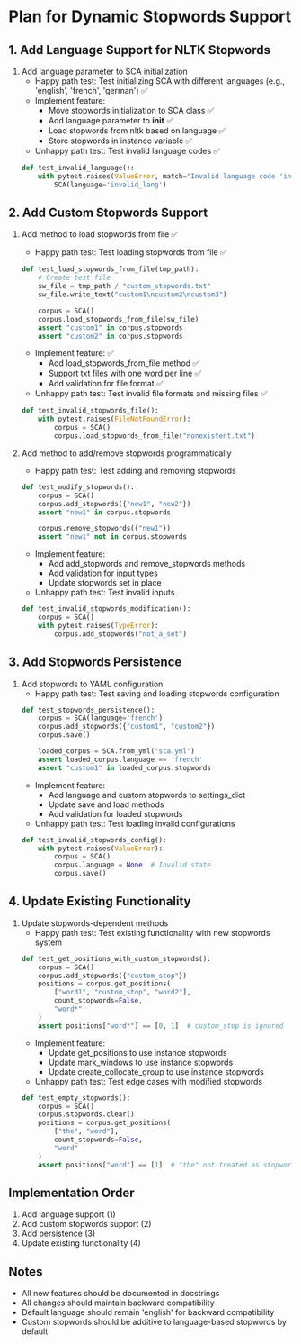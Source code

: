 # Plan for Dynamic Stopwords Support

## 1. Add Language Support for NLTK Stopwords
1. Add language parameter to SCA initialization
    - Happy path test: Test initializing SCA with different languages (e.g., 'english', 'french', 'german') ✅
    - Implement feature:
        - Move stopwords initialization to SCA class ✅
        - Add language parameter to __init__ ✅
        - Load stopwords from nltk based on language ✅
        - Store stopwords in instance variable ✅
    - Unhappy path test: Test invalid language codes ✅
    ```python
    def test_invalid_language():
        with pytest.raises(ValueError, match="Invalid language code 'invalid_lang'"):
            SCA(language='invalid_lang')
    ```

## 2. Add Custom Stopwords Support
1. Add method to load stopwords from file ✅
    - Happy path test: Test loading stopwords from file ✅
    ```python
    def test_load_stopwords_from_file(tmp_path):
        # Create test file
        sw_file = tmp_path / "custom_stopwords.txt"
        sw_file.write_text("custom1\ncustom2\ncustom3")

        corpus = SCA()
        corpus.load_stopwords_from_file(sw_file)
        assert "custom1" in corpus.stopwords
        assert "custom2" in corpus.stopwords
    ```
    - Implement feature: ✅
        - Add load_stopwords_from_file method ✅
        - Support txt files with one word per line ✅
        - Add validation for file format ✅
    - Unhappy path test: Test invalid file formats and missing files ✅
    ```python
    def test_invalid_stopwords_file():
        with pytest.raises(FileNotFoundError):
            corpus = SCA()
            corpus.load_stopwords_from_file("nonexistent.txt")
    ```

2. Add method to add/remove stopwords programmatically
    - Happy path test: Test adding and removing stopwords
    ```python
    def test_modify_stopwords():
        corpus = SCA()
        corpus.add_stopwords({"new1", "new2"})
        assert "new1" in corpus.stopwords

        corpus.remove_stopwords({"new1"})
        assert "new1" not in corpus.stopwords
    ```
    - Implement feature:
        - Add add_stopwords and remove_stopwords methods
        - Add validation for input types
        - Update stopwords set in place
    - Unhappy path test: Test invalid inputs
    ```python
    def test_invalid_stopwords_modification():
        corpus = SCA()
        with pytest.raises(TypeError):
            corpus.add_stopwords("not_a_set")
    ```

## 3. Add Stopwords Persistence
1. Add stopwords to YAML configuration
    - Happy path test: Test saving and loading stopwords configuration
    ```python
    def test_stopwords_persistence():
        corpus = SCA(language='french')
        corpus.add_stopwords({"custom1", "custom2"})
        corpus.save()

        loaded_corpus = SCA.from_yml("sca.yml")
        assert loaded_corpus.language == 'french'
        assert "custom1" in loaded_corpus.stopwords
    ```
    - Implement feature:
        - Add language and custom stopwords to settings_dict
        - Update save and load methods
        - Add validation for loaded stopwords
    - Unhappy path test: Test loading invalid configurations
    ```python
    def test_invalid_stopwords_config():
        with pytest.raises(ValueError):
            corpus = SCA()
            corpus.language = None  # Invalid state
            corpus.save()
    ```

## 4. Update Existing Functionality
1. Update stopwords-dependent methods
    - Happy path test: Test existing functionality with new stopwords system
    ```python
    def test_get_positions_with_custom_stopwords():
        corpus = SCA()
        corpus.add_stopwords({"custom_stop"})
        positions = corpus.get_positions(
            ["word1", "custom_stop", "word2"],
            count_stopwords=False,
            "word*"
        )
        assert positions["word*"] == [0, 1]  # custom_stop is ignored
    ```
    - Implement feature:
        - Update get_positions to use instance stopwords
        - Update mark_windows to use instance stopwords
        - Update create_collocate_group to use instance stopwords
    - Unhappy path test: Test edge cases with modified stopwords
    ```python
    def test_empty_stopwords():
        corpus = SCA()
        corpus.stopwords.clear()
        positions = corpus.get_positions(
            ["the", "word"],
            count_stopwords=False,
            "word"
        )
        assert positions["word"] == [1]  # "the" not treated as stopword
    ```

## Implementation Order
1. Add language support (1)
2. Add custom stopwords support (2)
3. Add persistence (3)
4. Update existing functionality (4)

## Notes
- All new features should be documented in docstrings
- All changes should maintain backward compatibility
- Default language should remain 'english' for backward compatibility
- Custom stopwords should be additive to language-based stopwords by default
